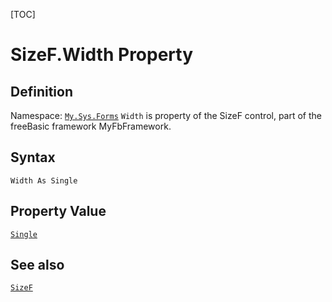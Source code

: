 [TOC]
# SizeF.Width Property

## Definition
Namespace: [`My.Sys.Forms`](My.Sys.Forms.md)
`Width` is property of the SizeF control, part of the freeBasic framework MyFbFramework.
## Syntax
```freeBasic
Width As Single
```
## Property Value
[`Single`]("https://www.freebasic.net/wiki/KeyPgSingle")
## See also
[`SizeF`](SizeF.md)

